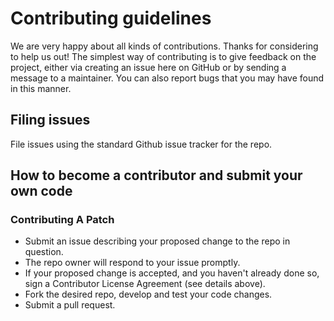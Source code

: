 # Contributing guidelines

We are very happy about all kinds of contributions. Thanks for considering to
help us out! The simplest way of contributing is to give feedback on the
project, either via creating an issue here on GitHub or by sending a message to
a maintainer. You can also report bugs that you may have found in this manner.

## Filing issues

File issues using the standard Github issue tracker for the repo.

## How to become a contributor and submit your own code

### Contributing A Patch

* Submit an issue describing your proposed change to the repo in question.
* The repo owner will respond to your issue promptly.
* If your proposed change is accepted, and you haven't already done so, sign a Contributor License Agreement (see details above).
* Fork the desired repo, develop and test your code changes.
* Submit a pull request.
